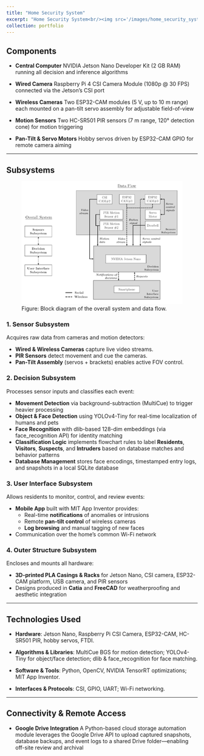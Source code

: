 ```yaml
---
title: "Home Security System"
excerpt: "Home Security System<br/><img src='/images/home_security_system.png'>"
collection: portfolio
---
```


## Components

- **Central Computer**
  NVIDIA Jetson Nano Developer Kit (2 GB RAM) running all decision and inference algorithms

- **Wired Camera**
  Raspberry Pi 4 CSI Camera Module (1080p @ 30 FPS) connected via the Jetson’s CSI port

- **Wireless Cameras**
  Two ESP32-CAM modules (5 V, up to 10 m range) each mounted on a pan-tilt servo assembly for adjustable field-of-view

- **Motion Sensors**
  Two HC-SR501 PIR sensors (7 m range, 120° detection cone) for motion triggering

- **Pan-Tilt & Servo Motors**
  Hobby servos driven by ESP32-CAM GPIO for remote camera aiming

---

## Subsystems

<figure>
  <img src='/images/data_flow_home_security.png'>
  <figcaption>Figure: Block diagram of the overall system and data flow.</figcaption>
</figure>

### 1. Sensor Subsystem
Acquires raw data from cameras and motion detectors:

- **Wired & Wireless Cameras** capture live video streams.
- **PIR Sensors** detect movement and cue the cameras.
- **Pan-Tilt Assembly** (servos + brackets) enables active FOV control.

### 2. Decision Subsystem
Processes sensor inputs and classifies each event:

- **Movement Detection** via background-subtraction (MultiCue) to trigger heavier processing
- **Object & Face Detection** using YOLOv4-Tiny for real-time localization of humans and pets
- **Face Recognition** with dlib-based 128-dim embeddings (via face_recognition API) for identity matching
- **Classification Logic** implements flowchart rules to label **Residents**, **Visitors**, **Suspects**, and **Intruders** based on database matches and behavior patterns
- **Database Management** stores face encodings, timestamped entry logs, and snapshots in a local SQLite database

### 3. User Interface Subsystem
Allows residents to monitor, control, and review events:

- **Mobile App** built with MIT App Inventor provides:
  - Real-time **notifications** of anomalies or intrusions
  - Remote **pan-tilt control** of wireless cameras
  - **Log browsing** and manual tagging of new faces
- Communication over the home’s common Wi-Fi network

### 4. Outer Structure Subsystem
Encloses and mounts all hardware:

- **3D-printed PLA Casings & Racks** for Jetson Nano, CSI camera, ESP32-CAM platform, USB camera, and PIR sensors
- Designs produced in **Catia** and **FreeCAD** for weatherproofing and aesthetic integration

---

## Technologies Used

- **Hardware**:
  Jetson Nano, Raspberry Pi CSI Camera, ESP32-CAM, HC-SR501 PIR, hobby servos, FTDI.

- **Algorithms & Libraries**:
  MultiCue BGS for motion detection; YOLOv4-Tiny for object/face detection; dlib & face_recognition for face matching.

- **Software & Tools**:
  Python, OpenCV, NVIDIA TensorRT optimizations; MIT App Inventor.

- **Interfaces & Protocols**:
  CSI, GPIO, UART; Wi-Fi networking.
---

## Connectivity & Remote Access

- **Google Drive Integration**
  A Python-based cloud storage automation module leverages the Google Drive API to upload captured snapshots, database backups, and event logs to a shared Drive folder—enabling off-site review and archival
